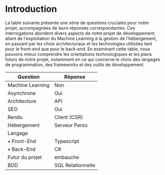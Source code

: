 # Introduction
La table suivante présente une série de questions cruciales pour notre projet, accompagnées de leurs réponses correspondantes. Ces interrogations abordent divers aspects de notre projet de développement, allant de l'exploitation du Machine Learning à la gestion de l'hébergement, en passant par les choix architecturaux et les technologies utilisées tant pour le front-end que pour le back-end. En examinant cette table, nous pouvons mieux comprendre les orientations technologiques et les plans futurs de notre projet, notamment en ce qui concerne le choix des langages de programmation, des frameworks et des outils de développement.



| Question  | Réponse  |
|---|---|
| Machine Learning  | Non |
| Asynchrone  | Oui |
| Architecture | API |
| SEO | Oui |
| Rendu | Client (CSR) |
| Hébergement | Serveur Perso |
| Langage |  |
| • Front-End | Typescript  |
| • Back-End | C#  |
|Futur du projet| embauche |
| BDD | SQL Relationnelle|
